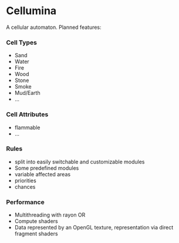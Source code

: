 # Cellumina

A cellular automaton. Planned features:

### Cell Types

* Sand
* Water
* Fire
* Wood
* Stone
* Smoke
* Mud/Earth
* ...
### Cell Attributes
* flammable
* ...
### Rules
* split into easily switchable and customizable modules
* Some predefined modules
* variable affected areas
* priorities
* chances
### Performance
* Multithreading with rayon OR
* Compute shaders
* Data represented by an OpenGL texture, representation via direct fragment shaders